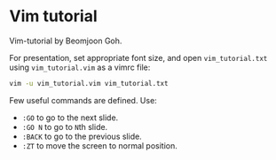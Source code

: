 # Vim tutorial

Vim-tutorial by Beomjoon Goh.

For presentation, set appropriate font size, and open `vim_tutorial.txt` using
`vim_tutorial.vim` as a vimrc file:
``` bash
vim -u vim_tutorial.vim vim_tutorial.txt
```

Few useful commands are defined. Use:
* `:GO` to go to the next slide.
* `:GO N` to go to `N`th slide.
* `:BACK` to go to the previous slide.
* `:ZT` to move the screen to normal position.

